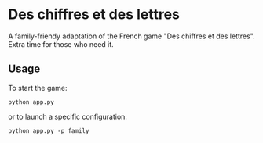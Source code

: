 # Des chiffres et des lettres

A family-friendy adaptation of the French game "Des chiffres et des lettres". Extra time for those who need it.

## Usage

To start the game: 
```
python app.py
```
or to launch a specific configuration:
```
python app.py -p family
```